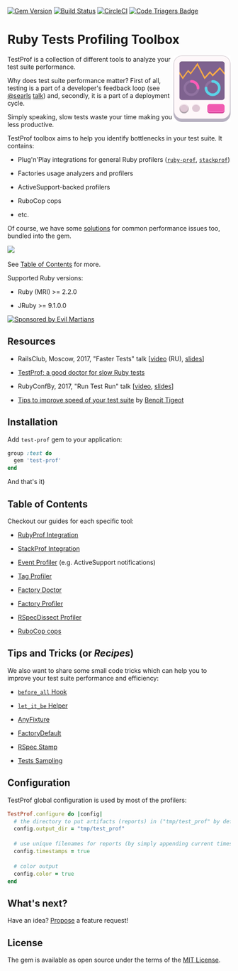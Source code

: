 [![Gem Version](https://badge.fury.io/rb/test-prof.svg)](https://rubygems.org/gems/test-prof) [![Build Status](https://travis-ci.org/palkan/test-prof.svg?branch=master)](https://travis-ci.org/palkan/test-prof) [![CircleCI](https://circleci.com/gh/palkan/test-prof.svg?style=svg)](https://circleci.com/gh/palkan/test-prof) [![Code Triagers Badge](https://www.codetriage.com/palkan/test-prof/badges/users.svg)](https://www.codetriage.com/palkan/test-prof)

# Ruby Tests Profiling Toolbox

<img align="right" height="150" width="129"
     title="TestProf logo" src="./assets/logo.svg">

TestProf is a collection of different tools to analyze your test suite performance.

Why does test suite performance matter? First of all, testing is a part of a developer's feedback loop (see [@searls](https://github.com/searls) [talk](https://vimeo.com/145917204)) and, secondly, it is a part of a deployment cycle.

Simply speaking, slow tests waste your time making you less productive.

TestProf toolbox aims to help you identify bottlenecks in your test suite. It contains:

- Plug'n'Play integrations for general Ruby profilers ([`ruby-prof`](https://github.com/ruby-prof/ruby-prof), [`stackprof`](https://github.com/tmm1/stackprof))

- Factories usage analyzers and profilers

- ActiveSupport-backed profilers

- RuboCop cops

- etc.

Of course, we have some [solutions](#tips-and-tricks-or-recipes) for common performance issues too, bundled into the gem.

[![](https://s3-us-west-1.amazonaws.com/vladem/test-prof/TestProf.png)](https://coggle.it/diagram/Wa7tW-87jAAB0ExN)

See [Table of Contents](#table-of-contents) for more.

Supported Ruby versions:

- Ruby (MRI) >= 2.2.0

- JRuby >= 9.1.0.0

<a href="https://evilmartians.com/">
<img src="https://evilmartians.com/badges/sponsored-by-evil-martians.svg" alt="Sponsored by Evil Martians" width="236" height="54"></a>

## Resources

- RailsClub, Moscow, 2017, "Faster Tests" talk [[video](https://www.youtube.com/watch?v=8S7oHjEiVzs) (RU), [slides](https://speakerdeck.com/palkan/railsclub-moscow-2017-faster-tests)]

- [TestProf: a good doctor for slow Ruby tests](https://evilmartians.com/chronicles/testprof-a-good-doctor-for-slow-ruby-tests)

- RubyConfBy, 2017, "Run Test Run" talk [[video](https://www.youtube.com/watch?v=q52n4p0wkIs), [slides](https://speakerdeck.com/palkan/rubyconfby-minsk-2017-run-test-run)]

- [Tips to improve speed of your test suite](https://medium.com/appaloosa-store-engineering/tips-to-improve-speed-of-your-test-suite-8418b485205c) by [Benoit Tigeot](https://github.com/benoittgt)

## Installation

Add `test-prof` gem to your application:

```ruby
group :test do
  gem 'test-prof'
end
```

And that's it)

## Table of Contents

Checkout our guides for each specific tool:

- [RubyProf Integration](https://github.com/palkan/test-prof/tree/master/guides/ruby_prof.md)

- [StackProf Integration](https://github.com/palkan/test-prof/tree/master/guides/stack_prof.md)

- [Event Profiler](https://github.com/palkan/test-prof/tree/master/guides/event_prof.md) (e.g. ActiveSupport notifications)

- [Tag Profiler](https://github.com/palkan/test-prof/tree/master/guides/tag_prof.md)

- [Factory Doctor](https://github.com/palkan/test-prof/tree/master/guides/factory_doctor.md)

- [Factory Profiler](https://github.com/palkan/test-prof/tree/master/guides/factory_prof.md)

- [RSpecDissect Profiler](https://github.com/palkan/test-prof/tree/master/guides/rspec_dissect.md)

- [RuboCop cops](https://github.com/palkan/test-prof/tree/master/guides/rubocop.md)

## Tips and Tricks (or _Recipes_)

We also want to share some small code tricks which can help you to improve your test suite performance and efficiency:

- [`before_all` Hook](https://github.com/palkan/test-prof/tree/master/guides/before_all.md)

- [`let_it_be` Helper](https://github.com/palkan/test-prof/tree/master/guides/let_it_be.md)

- [AnyFixture](https://github.com/palkan/test-prof/tree/master/guides/any_fixture.md)

- [FactoryDefault](https://github.com/palkan/test-prof/tree/master/guides/factory_default.md)

- [RSpec Stamp](https://github.com/palkan/test-prof/tree/master/guides/rspec_stamp.md)

- [Tests Sampling](https://github.com/palkan/test-prof/tree/master/guides/tests_sampling.md)

## Configuration

TestProf global configuration is used by most of the profilers:

```ruby
TestProf.configure do |config|
  # the directory to put artifacts (reports) in ("tmp/test_prof" by default)
  config.output_dir = "tmp/test_prof"

  # use unique filenames for reports (by simply appending current timestamp)
  config.timestamps = true

  # color output
  config.color = true
end
```

## What's next?


Have an idea? [Propose](https://github.com/palkan/test-prof/issues/new) a feature request!


## License

The gem is available as open source under the terms of the [MIT License](http://opensource.org/licenses/MIT).
